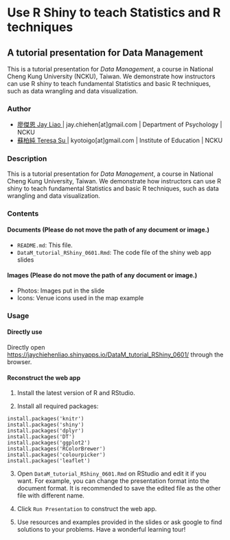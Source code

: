# Use R Shiny to teach Statistics and R techniques

## A tutorial presentation for Data Management

This is a tutorial presentation for _Data Management_, a course in National Cheng Kung University (NCKU), Taiwan. We demonstrate how instructors can use R shiny to teach fundamental Statistics and basic R techniques, such as data wrangling and data visualization.

### Author
  - <u> 廖傑恩 Jay Liao </u> | jay.chiehen[at]gmail.com | Department of Psychology | NCKU
  - <u> 蘇柏純 Teresa Su </u> | kyotoigo[at]gmail.com | Institute of Education | NCKU

### Description

This is a tutorial presentation for _Data Management_, a course in National Cheng Kung University, Taiwan. We demonstrate how instructors can use R shiny to teach fundamental Statistics and basic R techniques, such as data wrangling and data visualization.

### Contents

#### Documents (Please do not move the path of any document or image.)

- `README.md`: This file.
- `DataM_tutorial_RShiny_0601.Rmd`: The code file of the shiny web app slides

#### Images (Please do not move the path of any document or image.)

- Photos: Images put in the slide
- Icons: Venue icons used in the map example

### Usage

#### Directly use

Directly open https://jaychiehenliao.shinyapps.io/DataM_tutorial_RShiny_0601/ through the browser.

#### Reconstruct the web app

1. Install the latest version of R and RStudio.

2. Install all required packages:

```{r}
install.packages('knitr')
install.packages('shiny')
install.packages('dplyr')
install.packages('DT')
install.packages('ggplot2')
install.packages('RColorBrewer')
install.packages('colourpicker')
install.packages('leaflet')
```

3. Open `DataM_tutorial_RShiny_0601.Rmd` on RStudio and edit it if you want. For example, you can change the presentation format into the document format. It is recommended to save the edited file as the other file with different name.

4. Click `Run Presentation` to construct the web app.

5. Use resources and examples provided in the slides or ask google to find solutions to your problems. Have a wonderful learning tour!
